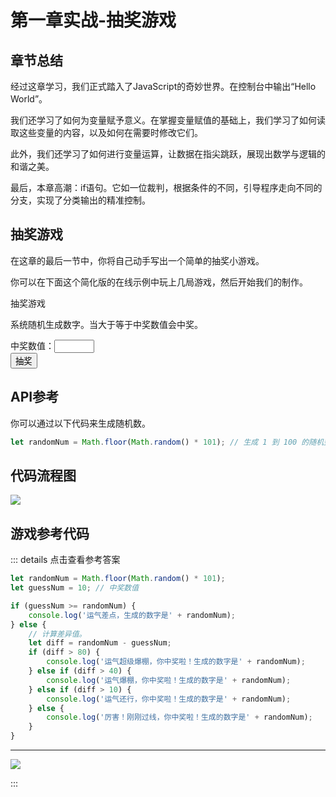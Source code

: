 # 第一章实战-抽奖游戏

## 章节总结

经过这章学习，我们正式踏入了JavaScript的奇妙世界。在控制台中输出“Hello World”。

我们还学习了如何为变量赋予意义。在掌握变量赋值的基础上，我们学习了如何读取这些变量的内容，以及如何在需要时修改它们。

此外，我们还学习了如何进行变量运算，让数据在指尖跳跃，展现出数学与逻辑的和谐之美。

最后，本章高潮：if语句。它如一位裁判，根据条件的不同，引导程序走向不同的分支，实现了分类输出的精准控制。


##  抽奖游戏

在这章的最后一节中，你将自己动手写出一个简单的抽奖小游戏。

你可以在下面这个简化版的在线示例中玩上几局游戏，然后开始我们的制作。

<div :class="$style.demo">
  <p :class="$style.demo_title">抽奖游戏</p>
  <p :class="$style.demo_intro">系统随机生成数字。当大于等于中奖数值会中奖。</p>
  <div :class="$style.demo_input_box">
    中奖数值：<input type="number" min="0" max="100" v-model="guessNum" @keyup.enter="ok" />
  </div>
  <div :class="$style.demo_btns">
    <button :class="$style.demo_ok" @click="ok">抽奖</button>
  </div>
</div>

##  API参考
你可以通过以下代码来生成随机数。
```javascript
let randomNum = Math.floor(Math.random() * 101); // 生成 1 到 100 的随机整数
```

##  代码流程图
![](/QQ20240918-200535.png)

##  游戏参考代码

::: details 点击查看参考答案
```javascript
let randomNum = Math.floor(Math.random() * 101); 
let guessNum = 10; // 中奖数值

if (guessNum >= randomNum) {
    console.log('运气差点，生成的数字是' + randomNum);
} else {
    // 计算差异值。
    let diff = randomNum - guessNum;
    if (diff > 80) {
        console.log('运气超级爆棚，你中奖啦！生成的数字是' + randomNum);
    } else if (diff > 40) {
        console.log('运气爆棚，你中奖啦！生成的数字是' + randomNum);
    } else if (diff > 10) {
        console.log('运气还行，你中奖啦！生成的数字是' + randomNum);
    } else {
        console.log('厉害！刚刚过线，你中奖啦！生成的数字是' + randomNum);
    }
}
```
---
![](/QQ20240918-201428.png)

::: 








<script setup>
  import { ref } from 'vue';
  let randomNum = 0;
  const guessNum = ref(0);
  guessNum.value = null;
  function ok(){
    if(!guessNum.value){
      return alert('请先输入中奖数值，范围：0-100');
    }
    randomNum = Math.floor(Math.random()*101);

    if (guessNum.value >= randomNum) {
        alert('运气差点，生成的数字是' + randomNum);
    } else {
        // 计算差异值。
        let diff = randomNum - guessNum.value;
        if (diff > 80) {
            alert('运气超级爆棚，你中奖啦！生成的数字是' + randomNum);
        } else if (diff > 40) {
            alert('运气爆棚，你中奖啦！生成的数字是' + randomNum);
        } else if (diff > 10) {
            alert('运气还行，你中奖啦！生成的数字是' + randomNum);
        } else {
            alert('厉害！刚刚过线，你中奖啦！生成的数字是' + randomNum);
        }
    }
  }
</script>

<style module>
.demo {
  width: 70%;
  /* height: 200px; */
  background-color: #f0f0f0;
  color: #0e0e0e;
  border-radius: 5px;
  margin: auto;
  display: flex;
  flex-direction: column;
  justify-content: space-evenly;
}
.demo_title {
  font-size: 25px;
  text-align: center;
}
.demo_intro {
  margin: 0px !important;
  color: #0f0f0f;
  padding: 0px 20px 0px 20px;
}
.demo_btns {
  display: flex;
  justify-content: center;
}
.demo button {
  background-color: #388e3c;
  width: 100px;
  margin: 10px;
}
.demo input {
  border-bottom: 2px solid #336699;
  width: 100px;
}
.demo_input_box{
  align-self: center;
}
</style>